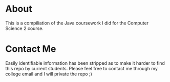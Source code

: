 # About
This is a compiliation of the Java coursework I did for the Computer Science 2 course.

# Contact Me
Easily identifiable information has been stripped as to make it harder to find this repo by current students. Please feel free to contact me through my college email and I will private the repo ;)
